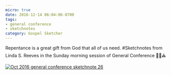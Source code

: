 ```yaml
---
micro: true
date: 2016-12-14 06:04:06-0700
tags:
- general conference
- sketchnotes
category: Gospel Sketcher
---
```


Repentance is a great gift from God that all of us need.
#Sketchnotes from Linda S. Reeves in the Sunday morning session of General Conference ✍🏼⛪️

[![Oct 2016 general conference sketchnote 26](http://www.gospelsketcher.org/uploads/2018/6702a01f68.jpg)](http://www.gospelsketcher.org/uploads/2018/6702a01f68.jpg)